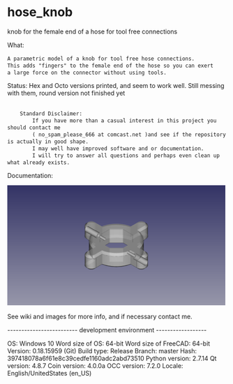 # hose_knob
knob for the female end of a hose for tool free connections

What:

	A parametric model of a knob for tool free hose connections.
	This adds "fingers" to the female end of the hose so you can exert
	a large force on the connector without using tools.
	
	

Status:
	Hex and Octo versions printed, and seem to work well.  Still messing with them, round version not finished yet 
	
``` 
  
	Standard Disclaimer:
		If you have more than a casual interest in this project you should contact me 
		( no_spam_please_666 at comcast.net )and see if the repository is actually in good shape.  
		I may well have improved software and or documentation.  
		I will try to answer all questions and perhaps even clean up what already exists.	
``` 		
Documentation:
	
<img src="octo_nut.png" alt="Octo Nut" width=500>

See wiki and images for more info, and if necessary contact me.

------------------------- development environment ------------------


OS: Windows 10
Word size of OS: 64-bit
Word size of FreeCAD: 64-bit
Version: 0.18.15959 (Git)
Build type: Release
Branch: master
Hash: 397418078a6f61e8c39cedfe1160adc2abd73510
Python version: 2.7.14
Qt version: 4.8.7
Coin version: 4.0.0a
OCC version: 7.2.0
Locale: English/UnitedStates (en_US)
